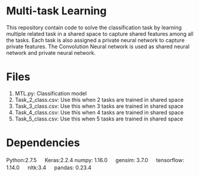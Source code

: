 # Multi-task Learning
This repository contain code to solve the classification task by learning multiple related task in a shared space to capture shared features among all the tasks. Each task is also assigned a private neural network to capture private features.
The Convolution Neural network is used as shared neural network and private neural network.


# Files
1. MTL.py: Classification model
2. Task_2_class.csv: Use this when 2 tasks are trained in shared space
3. Task_3_class.csv: Use this when 3 tasks are trained in shared space
4. Task_4_class.csv: Use this when 4 tasks are trained in shared space
5. Task_5_class.csv: Use this when 5 tasks are trained in shared space

# Dependencies
Python:2.7.5 　 Keras:2.2.4 numpy: 1.16.0 　 gensim: 3.7.0 　 tensorflow: 1.14.0 　 nltk:3.4 　 pandas: 0.23.4 
